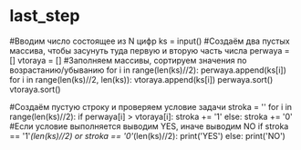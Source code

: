 # last_step
#Вводим число состоящее из N цифр
ks = input()
#Создаём два пустых массива, чтобы засунуть туда первую и вторую часть числа
perwaya = []
vtoraya = []
#Заполняем массивы, сортируем значения по возрастанию/убыванию
for i in range(len(ks)//2):
    perwaya.append(ks[i])
for i in range(len(ks)//2, len(ks)):
    vtoraya.append(ks[i])
perwaya.sort()
vtoraya.sort()

#Создаём пустую строку и проверяем условие задачи
stroka = ''
for i in range(len(ks)//2):
    if perwaya[i] > vtoraya[i]:
        stroka += '1'
    else:
        stroka += '0'
#Если условие выполняется выводим YES, иначе выводим NO
if stroka == '1'*(len(ks)//2) or stroka == '0'*(len(ks)//2):
    print('YES')
else:
    print('NO')
        
